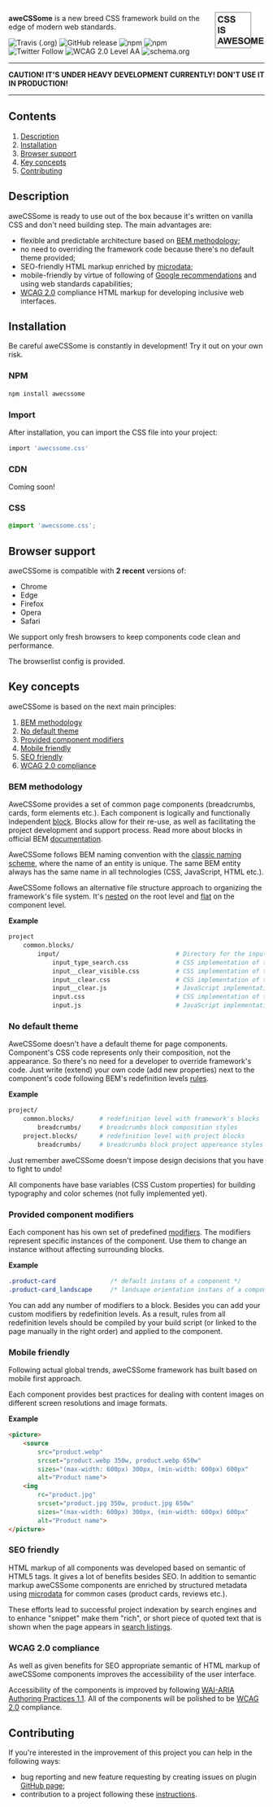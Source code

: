<img width="100" height="100" src="logo.jpg" alt="aweCSSome logo" align="right">

**aweCSSome** is a new breed CSS framework build on the edge of modern web standards.

![Travis (.org)](https://img.shields.io/travis/lovata/aweCSSome.svg?style=flat-square) ![GitHub release](https://img.shields.io/github/release/lovata/awecssome.svg) ![npm](https://img.shields.io/npm/v/awecssome.svg)  ![npm](https://img.shields.io/npm/dt/awecssome.svg?style=flat-square) ![Twitter Follow](https://img.shields.io/twitter/follow/awecssome.svg?label=Follow&style=flat-square) ![WCAG 2.0 Level AA](https://img.shields.io/badge/WCAG_2.0-Level_AA-brightgreen.svg) ![schema.org](https://img.shields.io/badge/microdata-schema.org-brightgreen.svg)

---

**CAUTION! IT'S UNDER HEAVY DEVELOPMENT CURRENTLY! DON'T USE IT IN PRODUCTION!**

---

## Contents

1. [Description](#Description)
2. [Installation](#Installation)
3. [Browser support](#Browser-support)
4. [Key concepts](#Key-concepts)
4. [Contributing](#Contributing)

## Description

aweCSSome is ready to use out of the box because it's written on vanilla CSS and don't need building step. The main advantages are:

- flexible and predictable architecture based on [BEM methodology](https://en.bem.info/methodology);
- no need to overriding the framework code because there's no default theme provided;
- SEO-friendly HTML markup enriched by [microdata](https://schema.org);
- mobile-friendly by virtue of following of [Google recommendations](https://developers.google.com/search/mobile-sites) and using web standards capabilities;
- [WCAG 2.0](https://www.w3.org/TR/WCAG20) compliance HTML markup for developing inclusive web interfaces.

## Installation

Be careful aweCSSome is constantly in development! Try it out on your own risk.

### NPM

```sh
npm install awecssome
```

### Import
After installation, you can import the CSS file into your project:

```sh
import 'awecssome.css'
```

### CDN

Coming soon!

### CSS

```css
@import 'awecssome.css';
```

## Browser support

aweCSSome is compatible with **2 recent** versions of:

* Chrome
* Edge
* Firefox
* Opera
* Safari

We support only fresh browsers to keep components code clean and performance.

The browserlist config is provided.

## Key concepts

aweCSSome is based on the next main principles:

1. [BEM methodology](#BEM-methodology)
2. [No default theme](#No-default-theme)
3. [Provided component modifiers](#Provided-component-modifiers)
4. [Mobile friendly](#Mobile-friendly)
5. [SEO friendly](#SEO-friendly)
6. [WCAG 2.0 compliance](#WCAG-2.0-compliance)

### BEM methodology

AweCSSome provides a set of common page components (breadcrumbs, cards, form elements etc.). Each component is logically and functionally independent [block](https://en.bem.info/methodology/key-concepts/#block). Blocks allow for their re-use, as well as facilitating the project development and support process. Read more about blocks in official BEM [documentation](https://en.bem.info/methodology/key-concepts/#block-features).

AweCSSome follows BEM naming convention with the [classic naming scheme](https://en.bem.info/methodology/naming-convention/#naming-rules), where the name of an entity is unique. The same BEM entity always has the same name in all technologies (CSS, JavaScript, HTML etc.). 

AweCSSome follows an alternative file structure approach to organizing the framework's file system. It's [nested](https://en.bem.info/methodology/filestructure/#nested) on the root level and [flat](https://en.bem.info/methodology/filestructure/#flat) on the component level.

**Example**

```sh
project
    common.blocks/
        input/                                # Directory for the input block 
            input_type_search.css             # CSS implementation of the input_type modifier 
            input__clear_visible.css          # CSS implementation of the input__clear_visible modifier 
            input__clear.css                  # CSS implementation of the input__clear element 
            input__clear.js                   # JavaScript implementation of the input__clear element 
            input.css                         # CSS implementation of the input block 
            input.js                          # JavaScript implementation of the input block 
```

### No default theme

AweCSSome doesn't have a default theme for page components. Component's CSS code represents only their composition, not the appearance. So there's no need for a developer to override framework's code. Just write (extend) your own code (add new properties) next to the component's code following BEM's redefinition levels [rules](https://en.bem.info/methodology/redefinition-levels).

**Example**

```sh
project/
    common.blocks/       # redefinition level with framework's blocks 
        breadcrumbs/     # breadcrumbs block composition styles
    project.blocks/      # redefinition level with project blocks 
        breadcrumbs/     # breadcrumbs block project appereance styles
```

Just remember aweCSSome doesn't impose design decisions that you have to fight to undo!

All components have base variables (CSS Custom properties) for building typography and color schemes (not fully implemented yet).

### Provided component modifiers

Each component has his own set of predefined [modifiers](https://en.bem.info/methodology/block-modification/#using-a-modifier-to-change-a-block). The modifiers represent specific instances of the component. Use them to change an instance without affecting surrounding blocks.

**Example**

```css
.product-card               /* default instans of a component */
.product-card_landscape     /* landsape orientation instans of a component */
```

You can add any number of modifiers to a block. Besides you can add your custom modifiers by redefinition levels. As a result, rules from all redefinition levels should be compiled by your build script (or linked to the page manually in the right order) and applied to the component.

### Mobile friendly

Following actual global trends, aweCSSome framework has built based on mobile first approach. 

Each component provides best practices for dealing with content images on different screen resolutions and image formats.

**Example**

```html
<picture>
    <source 
        src="product.webp"
        srcset="product.webp 350w, product.webp 650w" 
        sizes="(max-width: 600px) 300px, (min-width: 600px) 600px"
        alt="Product name">
    <img 
        rc="product.jpg"
        srcset="product.jpg 350w, product.jpg 650w" 
        sizes="(max-width: 600px) 300px, (min-width: 600px) 600px"
        alt="Product name">
</picture>
```

### SEO friendly

HTML markup of all components was developed based on semantic of HTML5 tags. It gives a lot of benefits besides SEO. In addition to semantic markup aweCSSome components are enriched by structured metadata using [microdata](https://schema.org/docs/gs.html) for common cases (product cards, reviews etc.).

These efforts lead to successful project indexation by search engines and to enhance "snippet" make them "rich", or short piece of quoted text that is shown when the page appears in [search listings](https://developers.google.com/search/docs/guides/mark-up-content).

### WCAG 2.0 compliance

As well as given benefits for SEO appropriate semantic of HTML markup of aweCSSome components improves the accessibility of the user interface.

Accessibility of the components is improved by following [WAI-ARIA Authoring Practices 1.1](https://www.w3.org/TR/wai-aria-practices). All of the components will be polished  to be [WCAG 2.0](https://www.w3.org/TR/WCAG20) compliance.

## Contributing

If you're interested in the improvement of this project you can help in the following ways:

- bug reporting and new feature requesting by creating issues on plugin [GitHub page](https://github.com/lovata/aweCSSome/issues);
- contribution to a project following these [instructions](https://github.com/lovata/aweCSSome/blob/master/CONTRIBUTING.md).
